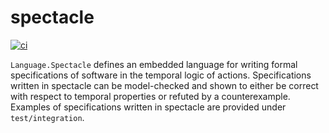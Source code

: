 # spectacle

[![ci](https://github.com/awakesecurity/spectacle/actions/workflows/ci.yml/badge.svg)](https://github.com/awakesecurity/spectacle/actions/workflows/ci.yml)

`Language.Spectacle` defines an embedded language for writing formal specifications of software in the temporal logic of actions. Specifications written in spectacle can be model-checked and shown to either be correct with respect to temporal properties or refuted by a counterexample. Examples of specifications written in spectacle are provided under `test/integration`.
